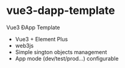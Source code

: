 # vue3-dapp-template
Vue3 ĐApp Template
- Vue3 + Element Plus
- web3js
- Simple sington objects management
- App mode (dev/test/prod...) configurable
